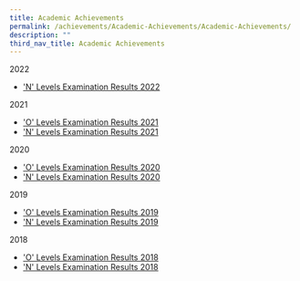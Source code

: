 ```yaml
---
title: Academic Achievements
permalink: /achievements/Academic-Achievements/Academic-Achievements/
description: ""
third_nav_title: Academic Achievements
---
```

2022

*   ['N' Levels Examination Results 2022](/achievements/Academic-Achievements/2022-N-Level-Examination-Results/)

2021

*   ['O' Levels Examination Results 2021](/achievements/Student-Achievements/2021-Olevel-results/)
*   ['N' Levels Examination Results 2021](/achievements/Student-Achievements/2021-Nlevel-results/)

2020

*   ['O' Levels Examination Results 2020](/achievements/Student-Achievements/2020-Olevel-results/)
*   ['N' Levels Examination Results 2020](/achievements/Student-Achievements/2020-Nlevel-results/)

2019

*   ['O' Levels Examination Results 2019](/achievements/Student-Achievements/2019-Olevel-results/)
*   ['N' Levels Examination Results 2019](/achievements/Student-Achievements/2019-Nlevel-results/)

2018

*   ['O' Levels Examination Results 2018](/achievements/Student-Achievements/2018-Olevel-results/)
*   ['N' Levels Examination Results 2018](https://zhenghuasec.moe.edu.sg/n-levels-examination-results-2018/)